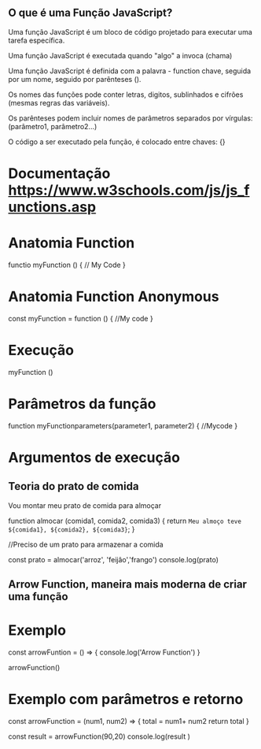 ## O que é uma Função JavaScript?

Uma função JavaScript é um bloco de código projetado para executar uma tarefa específica.

Uma função JavaScript é executada quando "algo" a invoca (chama)

Uma função JavaScript é definida com a palavra - function chave, seguida por um nome, seguido por parênteses ().

Os nomes das funções pode conter letras, digitos, sublinhados e cifrões (mesmas regras das variáveis).

Os parênteses podem incluir nomes de parâmetros separados por vírgulas: (parâmetro1, parâmetro2...)

O código a ser executado pela função, é colocado entre chaves: {}

# Documentação https://www.w3schools.com/js/js_functions.asp

# Anatomia Function

functio myFunction () {
// My Code
}

# Anatomia Function Anonymous

const myFunction = function () {
//My code
}

# Execução

myFunction ()

# Parâmetros da função

function myFunctionparameters(parameter1, parameter2) {
//Mycode
}

# Argumentos de execução

## Teoria do prato de comida

Vou montar meu prato de comida para almoçar

function almocar (comida1, comida2, comida3) {
return `Meu almoço teve ${comida1}, ${comida2}, ${comida3}`;
}

//Preciso de um prato para armazenar a comida

const prato = almocar('arroz', 'feijâo','frango')
console.log(prato)

## Arrow Function, maneira mais moderna de criar uma função

# Exemplo

const arrowFuntion = () => {
console.log('Arrow Function')
}

arrowFunction()

# Exemplo com parâmetros e retorno

const arrowFunction = (num1, num2) => {
total = num1+ num2
return total
}

const result = arrowFunction(90,20)
console.log(result )

